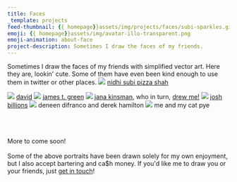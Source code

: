 ```yaml
---
title: Faces
_template: projects
feed-thumbnail: {{ homepage}}assets/img/projects/faces/subi-sparkles.gif
emoji: {{ homepage}}assets/img/avatar-illo-transparent.png
emoji-animation: about-face
project-description: Sometimes I draw the faces of my friends.
---
```


Sometimes I draw the faces of my friends with simplified vector art. Here they are, lookin' cute. Some of them have even been kind enough to use them in twitter or other places.
<img src="{{ homepage}}assets/img/projects/faces/subi.png">
<a href="http://contextandcontent.org/">nidhi subi pizza shah</a>

<img src="{{ homepage}}assets/img/projects/faces/david.png">
<a href="http://david-laskey.com/">david</a>

<img src="{{ homepage}}assets/img/projects/faces/james.png">
<a href="http://jamestgreen.com/">james t. green</a>

<img src="{{ homepage}}assets/img/projects/faces/jana.png">
<a href="http://www.janakinsman.com/">jana kinsman</a>, who in turn, <a href="https://twitter.com/savannahmillion/status/556516476073807873">drew me!</a>

<img src="{{ homepage}}assets/img/projects/faces/josh.png">
<a href="http://www.joshbillions.org/">josh billions</a>

<img src="{{ homepage}}assets/img/projects/faces/deneen-and-derek.png">
deneen difranco and derek hamilton

<img src="{{ homepage}}assets/img/projects/faces/me.png">
me and my cat pye<br/><br/><br/><br/>

<p>More to come soon!<br/><br/>
Some of the above portraits have been drawn solely for my own enjoyment, but I also accept bartering and ca$h money. If you'd like me to draw you or your friends, just <a href="mailto:sav@nnah.rocks">get in touch</a>!</p>
